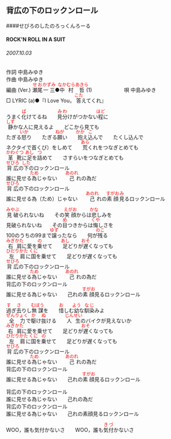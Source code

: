 <style type="text/css">
	ruby{
	    ruby-position: over;
	}
	ruby > rt{font-size: 12px;color:red;}
	p{font:16px;font-size: '楷体'}
</style>
## 背広の下のロックンロール
####せびろのしたのろっくんろーる
#### ROCK'N ROLL IN A SUIT
###### 2007.10.03

作詞     中島みゆき　　　　　   
作曲      中島みゆき  　　　   
編曲 (Ver.) <ruby><rb>瀬尾</rb><rp>(</rp><rt>せお</rt><rp>)</rp></ruby><ruby><rb>一三</rb><rp>(</rp><rt>かずみ</rt><rp>)</rp></ruby>●<ruby><rb>中村</rb><rp>(</rp><rt>なかむら</rt><rp>)</rp></ruby><ruby><rb>哲</rb><rp>(</rp><rt>あきら</rt><rp>)</rp></ruby>(1)　　　　　　
唄     中島みゆき      
□ LYRIC (a)●『I Love You， <ruby><rb>答</rb><rp>(</rp><rt>こた</rt><rp>)</rp></ruby>えてくれ』   
   
うまく<ruby><rb>化</rb><rp>(</rp><rt>ば</rt><rp>)</rp></ruby>けてるね　　<ruby><rb>見分</rb><rp>(</rp><rt>みわ</rt><rp>)</rp></ruby>けがつかない<ruby><rb>程</rb><rp>(</rp><rt>ほど</rt><rp>)</rp></ruby>に   
<ruby><rb>静</rb><rp>(</rp><rt>しず</rt><rp>)</rp></ruby>かな人に見えるよ　　どこから見ても   
たぎる<ruby><rb>怒</rb><rp>(</rp><rt>いか</rt><rp>)</rp></ruby>り　　たぎる<ruby><rb>願</rb><rp>(</rp><rt>ねが</rt><rp>)</rp></ruby>い　　<ruby><rb>抱</rb><rp>(</rp><rt>かか</rt><rp>)</rp></ruby>え<ruby><rb>込</rb><rp>(</rp><rt>こ</rt><rp>)</rp></ruby>んで　　たくし込んで   
ネクタイで首くび）をしめて　　<ruby><rb>荒</rb><rp>(</rp><rt>あら</rt><rp>)</rp></ruby>くれをつなぎとめても   
<ruby><rb>革靴</rb><rp>(</rp><rt>かわぐつ</rt><rp>)</rp></ruby>に<ruby><rb>足</rb><rp>(</rp><rt>あし</rt><rp>)</rp></ruby>を<ruby><rb>詰</rb><rp>(</rp><rt>つ</rt><rp>)</rp></ruby>めて　　さすらいをつなぎとめても   
<ruby><rb>背広</rb><rp>(</rp><rt>せびろ</rt><rp>)</rp></ruby>の<ruby><rb>下</rb><rp>(</rp><rt>した</rt><rp>)</rp></ruby>のロックンロール   
誰に見せる<ruby><rb>為</rb><rp>(</rp><rt>ため</rt><rp>)</rp></ruby>じゃない　　<ruby><rb>己</rb><rp>(</rp><rt>あのれ</rt><rp>)</rp></ruby>れの為だ   
<ruby><rb>背広</rb><rp>(</rp><rt>せびろ</rt><rp>)</rp></ruby>の下のロックンロール   
誰に見せる為（ため）じゃない　　<ruby><rb>己</rb><rp>(</rp><rt>あのれ</rt><rp>)</rp></ruby>れの<ruby><rb>素顔</rb><rp>(</rp><rt>すがお</rt><rp>)</rp></ruby><ruby><rb>見</rb><rp>(</rp><rt>み</rt><rp>)</rp></ruby>るロックンロール   
   
<ruby><rb>見破</rb><rp>(</rp><rt>みやぶ</rt><rp>)</rp></ruby>られないね　　その<ruby><rb>笑顔</rb><rp>(</rp><rt>えがお</rt><rp>)</rp></ruby>からは<ruby><rb>悲</rb><rp>(</rp><rt>かな</rt><rp>)</rp></ruby>しみを   
見破られないね　　その<ruby><rb>目</rb><rp>(</rp><rt>め</rt><rp>)</rp></ruby>つきからは<ruby><rb>悔</rb><rp>(</rp><rt>くや</rt><rp>)</rp></ruby>しさを   
100のうちの99まで<ruby><rb>譲</rb><rp>(</rp><rt>ゆず</rt><rp>)</rp></ruby>ったなら　　何が<ruby><rb>残</rb><rp>(</rp><rt>のこ</rt><rp>)</rp></ruby>る   
<ruby><rb>右肩</rb><rp>(</rp><rt>みぎかた</rt><rp>)</rp></ruby>に愛を<ruby><rb>乗</rb><rp>(</rp><rt>の</rt><rp>)</rp></ruby>せて　　<ruby><rb>足</rb><rp>(</rp><rt>あし</rt><rp>)</rp></ruby>どりが<ruby><rb>遅</rb><rp>(</rp><rt>おそ</rt><rp>)</rp></ruby>くなっても   
<ruby><rb>左肩</rb><rp>(</rp><rt>ひだりかた</rt><rp>)</rp></ruby>に<ruby><rb>国</rb><rp>(</rp><rt>くに</rt><rp>)</rp></ruby>を乗せて　　足どりが遅くなっても   
<ruby><rb>背広</rb><rp>(</rp><rt>せびろ</rt><rp>)</rp></ruby>の下のロックンロール   
誰に見せる<ruby><rb>為</rb><rp>(</rp><rt>ため</rt><rp>)</rp></ruby>じゃない　　<ruby><rb>己</rb><rp>(</rp><rt>あのれ</rt><rp>)</rp></ruby>れの為だ   
背広の下のロックンロール   
誰に見せる為じゃない　　己れの<ruby><rb>素顔</rb><rp>(</rp><rt>すがお</rt><rp>)</rp></ruby>見るロックンロール   
   
<ruby><rb>過</rb><rp>(</rp><rt>す</rt><rp>)</rp></ruby>ぎ<ruby><rb>去</rb><rp>(</rp><rt>さ</rt><rp>)</rp></ruby>りし<ruby><rb>無謀</rb><rp>(</rp><rt>むぼう</rt><rp>)</rp></ruby>を　　<ruby><rb>惜</rb><rp>(</rp><rt>お</rt><rp>)</rp></ruby>しむ<ruby><rb>幼</rb><rp>(</rp><rt>よう</rt><rp>)</rp></ruby>な<ruby><rb>馴染</rb><rp>(</rp><rt>なじ</rt><rp>)</rp></ruby>みよ   
<ruby><rb>全力</rb><rp>(</rp><rt>ぜんりょく</rt><rp>)</rp></ruby>で<ruby><rb>駆</rb><rp>(</rp><rt>か</rt><rp>)</rp></ruby>け<ruby><rb>抜</rb><rp>(</rp><rt>ぬ</rt><rp>)</rp></ruby>ける　　<ruby><rb>人生</rb><rp>(</rp><rt>じんせい</rt><rp>)</rp></ruby>のバイクが見えないか   
<ruby><rb>右肩</rb><rp>(</rp><rt>みぎかた</rt><rp>)</rp></ruby>に愛を乗せて　　足どりが<ruby><rb>遅</rb><rp>(</rp><rt>おそ</rt><rp>)</rp></ruby>くなっても   
<ruby><rb>左肩</rb><rp>(</rp><rt>ひだりかた</rt><rp>)</rp></ruby>に<ruby><rb>国</rb><rp>(</rp><rt>くに</rt><rp>)</rp></ruby>を<ruby><rb>乗</rb><rp>(</rp><rt>の</rt><rp>)</rp></ruby>せて　　足どりが遅くなっても   
<ruby><rb>背広</rb><rp>(</rp><rt>せびろ</rt><rp>)</rp></ruby>の下のロックンロール   
誰に見せる<ruby><rb>為</rb><rp>(</rp><rt>ため</rt><rp>)</rp></ruby>じゃない　　<ruby><rb>己</rb><rp>(</rp><rt>あのれ</rt><rp>)</rp></ruby>れの為だ   
背広の下のロックンロール   
誰に見せる為じゃない　　己れの<ruby><rb>素顔</rb><rp>(</rp><rt>すがお</rt><rp>)</rp></ruby>見るロックンロール   
   
背広の下のロックンロール   
誰に見せる為じゃない　　己れの為だ   
背広の下のロックンロール   
誰に見せる為じゃない　　己れの素顔見るロックンロール   
   
WOO，誰も気付かないさ　　WOO，誰も<ruby><rb>気付</rb><rp>(</rp><rt>きづ</rt><rp>)</rp></ruby>かないさ   